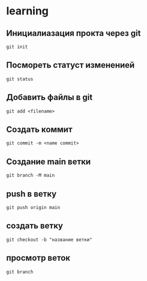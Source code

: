# learning

## Инициалиазация прокта через git 
```shell
git init
```

## Посмореть статуст измененией 
```shell
git status
```

## Добавить файлы в git 
```shell
git add <filename>
```

## Создать коммит 

```shell
git commit -m <name commit>
```
## Создание main ветки 
```shell
git branch -M main
```

## push в ветку  
```shell
git push origin main
```
## создать ветку  
```shell
git checkout -b "название ветки"
```
## просмотр веток 
```shell
git branch
```
